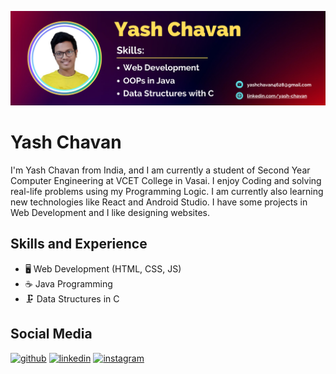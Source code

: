 ![Web Development](https://github.com/YashChavanWeb/YashChavanWeb/blob/main/Purple%20and%20Yellow%20Colorful%20LinkedIn%20Article%20Cover%20Image%20(1).png)

# Yash Chavan
I'm Yash Chavan from India, and I am currently a student of Second Year Computer Engineering at VCET College in Vasai. I enjoy Coding and solving real-life problems using my Programming Logic. I am currently also learning new technologies like React and Android Studio. I have some projects in Web Development and I like designing websites. 

## Skills and Experience
- 🖥️ Web Development (HTML, CSS, JS)
- ☕️ Java Programming
- 🗜️ Data Structures in C

  
## Social Media 
[<img src='https://cdn.jsdelivr.net/npm/simple-icons@3.0.1/icons/github.svg' alt='github' height='40'>](https://github.com/YashChavanWeb)  [<img src='https://cdn.jsdelivr.net/npm/simple-icons@3.0.1/icons/linkedin.svg' alt='linkedin' height='40'>](https://www.linkedin.com/in/yash-chavan-5b91a426b//)  [<img src='https://cdn.jsdelivr.net/npm/simple-icons@3.0.1/icons/instagram.svg' alt='instagram' height='40'>](https://www.instagram.com/yashchavan4628/)  





